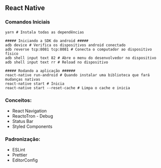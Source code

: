 <h2>React Native</h2>

<h3>Comandos Iniciais</h3>

```
yarn # Instala todas as dependências
```
```
##### Iniciando a SDK do android #####
adb device # Verifica os dispositivos android conectado
adb reverse tcp:8081 tcp:8081 # Conecta o computador ao dispositivo físico
adb shell input text 82 # Abre o menu do desenvolvedor no dispositivo
adb shell input text rr # Reload no dispositivo
```
```
##### Rodando a aplicação ######
react-native run-android # Quando instalar uma biblioteca que fará mudanças nativas
react-native start # Inicia
react-native start --reset-cache # Limpa o cache e inicia
```


<h3>Conceitos:</h3>
<ul>
  <li>React Navigation</li>
  <li>ReactoTron - Debug</li>
  <li>Status Bar</li>
  <li>Styled Components</li>
</ul>

<h3>Padronização:</h3>
<ul>
  <li>ESLint</li>
  <li>Prettier</li>
  <li>EditorConfig</li>
</ul>
